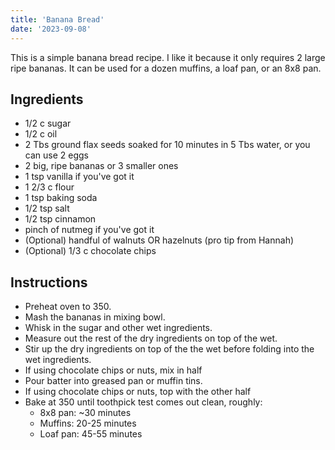 ```yaml
---
title: 'Banana Bread'
date: '2023-09-08'
---
```


This is a simple banana bread recipe. I like it because it only requires 2 large ripe bananas. It can be used for a dozen muffins, a loaf pan, or an 8x8 pan.

## Ingredients
- 1/2 c sugar
- 1/2 c oil
- 2 Tbs ground flax seeds soaked for 10 minutes in 5 Tbs water, or you can use 2 eggs
- 2 big, ripe bananas or 3 smaller ones
- 1 tsp vanilla if you've got it
- 1 2/3 c flour
- 1 tsp baking soda
- 1/2 tsp salt
- 1/2 tsp cinnamon
- pinch of nutmeg if you've got it
- (Optional) handful of walnuts OR hazelnuts (pro tip from Hannah)
- (Optional) 1/3 c chocolate chips

## Instructions
- Preheat oven to 350.
- Mash the bananas in mixing bowl.
- Whisk in the sugar and other wet ingredients.
- Measure out the rest of the dry ingredients on top of the wet.
- Stir up the dry ingredients on top of the the wet before folding into the wet ingredients.
- If using chocolate chips or nuts, mix in half
- Pour batter into greased pan or muffin tins.
- If using chocolate chips or nuts, top with the other half
- Bake at 350 until toothpick test comes out clean, roughly:
  - 8x8 pan: ~30 minutes
  - Muffins: 20-25 minutes
  - Loaf pan: 45-55 minutes
